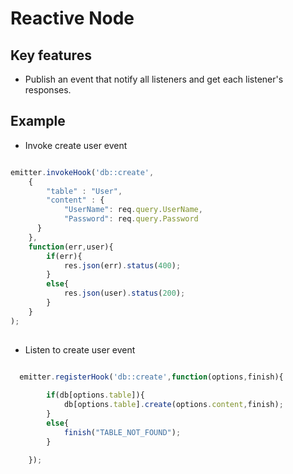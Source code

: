 # Reactive Node

## Key features

*  Publish an event that notify all listeners and get each listener's responses.

## Example

* Invoke create user event
```js

emitter.invokeHook('db::create',
	{ 
		"table" : "User",
		"content" : {
			"UserName": req.query.UserName,
			"Password": req.query.Password
	  }
	},
	function(err,user){
		if(err){
			res.json(err).status(400);
		}
		else{
			res.json(user).status(200);
		}
	}
);
    
```
* Listen to create user event

```js

  emitter.registerHook('db::create',function(options,finish){
		
		if(db[options.table]){
			db[options.table].create(options.content,finish);
		}
		else{
			finish("TABLE_NOT_FOUND");
		}
		
	});
  
```










